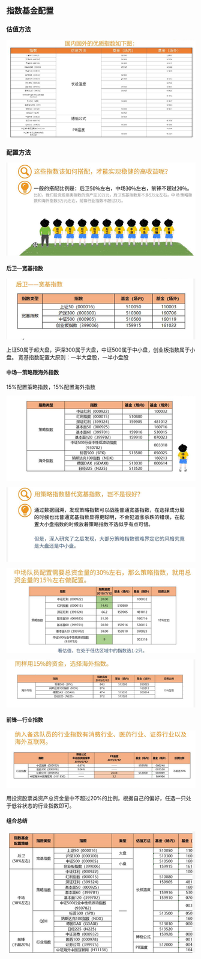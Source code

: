 ## 指数基金配置

### 估值方法

![](../pic/估值方法1.png)

### 配置方法

![](../pic/配置方法1.png)

#### 后卫—宽基指数

![](../pic/后卫.png)

上证50属于超大盘，沪深300属于大盘，中证500属于中小盘，创业板指数属于小盘。
宽基指数配置大原则：一半大盘股，一半小盘股

#### 中场—策略跟海外指数

15%配置策略指数，15%配置海外指数

![](../pic/中场.png)

![](../pic/中场2.png)

![](../pic/中场3.png)

![](../pic/中场4.png)

#### 前锋—行业指数

![](../pic/前锋1.png)

用投资股票类资产总资金量中不超过20%的比例，根据自己的偏好，任选一只处于低谷状态的行业指数即可。

#### 组合总结

![](../pic/组合总结.png)